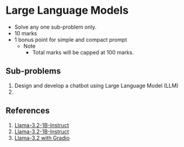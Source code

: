 # Large Language Models
- Solve any one sub-problem only.
- 10 marks
- 1 bonus point for simple and compact prompt
  - Note
    - Total marks will be capped at 100 marks.

## Sub-problems       
1. Design and develop a chatbot using Large Language Model (LLM)
2. 
      
## References
1. [Llama-3.2-1B-Instruct](https://huggingface.co/meta-llama/Llama-3.2-3B-Instruct)
2. [Llama-3.2-1B-Instruct](https://huggingface.co/unsloth/Llama-3.2-1B-Instruct)
3. [Llama-3.2 with Gradio](https://huggingface.co/spaces/ysharma/Llama3-2_with_Gradio-5)

